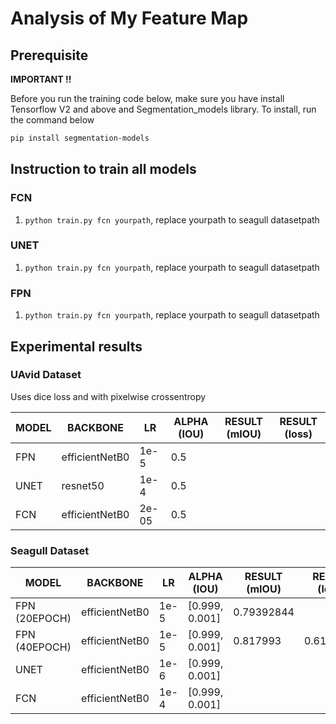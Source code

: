 # Analysis of My Feature Map

## Prerequisite

**IMPORTANT !!**

Before you run the training code below, make sure you have install Tensorflow V2 and above and Segmentation_models library. To install, run the command below

```bash
pip install segmentation-models
```

## Instruction to train all models

### FCN

1. `python train.py fcn yourpath`, replace yourpath to seagull datasetpath

### UNET

1. `python train.py fcn yourpath`, replace yourpath to seagull datasetpath

### FPN

1. `python train.py fcn yourpath`, replace yourpath to seagull datasetpath

## Experimental results

### UAvid Dataset

Uses dice loss and with pixelwise crossentropy

| MODEL | BACKBONE       | LR    | ALPHA (IOU) | RESULT (mIOU) | RESULT (loss) |
| ----- | -------------- | ----- | ----------- | ------------- | ------------- |
| FPN   | efficientNetB0 | 1e-5  | 0.5         |
| UNET  | resnet50       | 1e-4  | 0.5         |
| FCN   | efficientNetB0 | 2e-05 | 0.5         |

### Seagull Dataset

| MODEL         | BACKBONE       | LR   | ALPHA (IOU)    | RESULT (mIOU) | RESULT (loss) |
| ------------- | -------------- | ---- | -------------- | ------------- | ------------- |
| FPN (20EPOCH) | efficientNetB0 | 1e-5 | [0.999, 0.001] | 0.79392844    |
| FPN (40EPOCH) | efficientNetB0 | 1e-5 | [0.999, 0.001] | 0.817993      | 0.6183606     |
| UNET          | efficientNetB0 | 1e-6 | [0.999, 0.001] |
| FCN           | efficientNetB0 | 1e-4 | [0.999, 0.001] |

```

```
